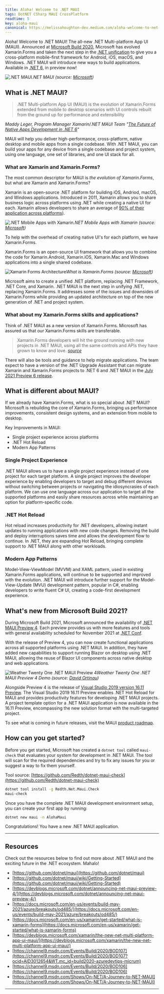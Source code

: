 ```yaml
---
title: Aloha! Welcome to .NET MAUI
tags: DotNET CSharp MAUI CrossPlatform
readtime: 5
key: aloha-maui
canonical: https://melissahoughton-dev.medium.com/aloha-welcome-to-net-maui-46274235abb9
---
```


Aloha! Welcome to .NET MAUI! The all-new .NET Multi-platform App UI (MAUI). Announced at [Microsoft Build 2020](https://news.microsoft.com/build-2020-book-of-news/), Microsoft has evolved Xamarin.Forms and taken the next step in the [.NET unification](https://channel9.msdn.com/Events/Build/2020/BOD106) to give you a cross-platform mobile-first framework for Android, iOS, macOS, and Windows. .NET MAUI will introduce new ways to build applications. Available in [.NET 6](https://dotnet.microsoft.com/download/dotnet/6.0), in preview now!

![.NET MAUI](https://melissadevstorage.blob.core.windows.net/melissadevblob/aloha-maui/dotnet-maui.png)<em class="sub-title center" >.NET MAUI (source: [Microsoft](https://youtu.be/GJ_PaRNDe9E))</em>

## What is .NET MAUI?

> .NET Multi-platform App UI (MAUI) is the evolution of Xamarin.Forms extended from mobile to desktop scenarios with UI controls rebuilt from the ground up for performance and extensibility

_Maddy Leger, Program Manager Xamarin/.NET MAUI Team "[The Future of Native Apps Development in .NET 6](https://youtu.be/fPEdgXeqhE4)"_

MAUI will help you deliver high-performance, cross-platform, native desktop and mobile apps from a single codebase. With .NET MAUI, you can build your apps for any device from a single codebase and project system, using one language, one set of libraries, and one UI stack for all.

### What are Xamarin and Xamarin.Forms?

The most common descriptor for MAUI is _the evolution of Xamarin.Forms_, but what are Xamarin and Xamarin.Forms?

Xamarin is an open-source .NET platform for building iOS, Andriod, macOS, and Windows applications. Introduced in 2011, Xamarin allows you to share business logic across platforms using .NET while creating a native UI for each. Xamarin allows developers to share an average of [90% of their application across platforms](https://docs.microsoft.com/en-us/xamarin/get-started/what-is-xamarin)).

![.NET Mobile Apps with Xamarin](https://melissadevstorage.blob.core.windows.net/melissadevblob/aloha-maui/xamarin.png)<em class="sub-title center">.NET Mobile Apps with Xamarin (source: [Microsoft](https://channel9.msdn.com/Events/Build/2020/BOD107))</em>

To help with the overhead of creating native UI's for each platform, we have Xamarin.Forms.

Xamarin.Forms is an open-source UI framework that allows you to combine the code for Xamarin.Android, Xamarin.iOS, Xamarin.Mac and Windows applications into a single shared codebase.

![Xamarin Forms Architecture](https://docs.microsoft.com/en-us/xamarin/get-started/what-is-xamarin-forms-images/xamarin-forms-architecture.png)<em class="sub-title center">What is Xamarin.Forms (source: [Microsoft](https://docs.microsoft.com/en-us/xamarin/get-started/what-is-xamarin-forms))</em>

Microsoft aims to create a unified .NET platform, replacing .NET Framework, .NET Core, and Xamarin. .NET MAUI is the next step in unifying .NET, replacing Xamarin.Forms. It addresses some of the issues and downsides of Xamarin.Forms while providing an updated architecture on top of the new generation of .NET and project system.

### What about my Xamarin.Forms skills and applications?

Think of .NET MAUI as a new version of Xamarin.Forms. Microsoft has assured us that our Xamarin.Forms skills are transferable.

> Xamarin.Forms developers will hit the ground running with new projects in .NET MAUI, using all the same controls and APIs they have grown to know and love. _[source](https://docs.microsoft.com/en-us/xamarin/get-started/what-is-xamarin-forms)_

There will also be tools and guidance to help migrate applications. The team expect to have a version of the .NET Upgrade Assistant that can migrate Xamarin and Xamarin.Forms projects to .NET 6 and .NET MAUI in the [July 2021 Preview 6 release](https://github.com/dotnet/maui/wiki/Roadmap#net-maui-in-net-6-preview-6-july-2021).

## What is different about MAUI?

If we already have Xamarin.Forms, what is so special about .NET MAUI? Microsoft is rebuilding the core of Xamarin.Forms, bringing us performance improvements, consistent design systems, and an extension from mobile to desktop.

Key Improvements in MAUI:

- Single project experience across platforms
- .NET Hot Reload
- Modern App Patterns

### Single Project Experience

.NET MAUI allows us to have a single project experience instead of one project for each target platform. A single project improves the developer experience by enabling developers to target and debug different devices without switching between projects or navigating the idiosyncrasies of each platform. We can use one language across our application to target all the supported platforms and easily share resources across while maintaining an option for platform-specific code.

### .NET Hot Reload

Hot reload increases productivity for .NET developers, allowing instant updates to running applications with new code changes. Removing the build and deploy interruptions saves time and allows the development flow to continue. In .NET, they are expanding Hot Reload, bringing complete support to .NET MAUI along with other workloads.

### Modern App Patterns

Model-View-ViewModel (MVVM) and XAML pattern, used in existing Xamarin.Forms applications, will continue to be supported and improved with the evolution. .NET MAUI will introduce further support for the Model-View-Update (MVU) development pattern, popular in C#, enabling developers to write fluent C# UI, creating a code-first development experience.

## What's new from Microsoft Build 2021?

During Microsoft Build 2021, Microsoft announced the availability of [.NET MAUI Preview 4](https://devblogs.microsoft.com/dotnet/announcing-net-maui-preview-4/). Each preview provides us with more features and tools with general availability scheduled for November 2021 at [.NET Conf](https://www.dotnetconf.net/).

With the release of Preview 4, you can now create functional applications across all supported platforms using .NET MAUI. In addition, they have added new capabilities to support running Blazor on desktop using .NET MAUI, allowing the reuse of Blazor UI components across native desktop and web applications.

![Weather Twenty One .NET MAUI Preview 4](https://github.com/davidortinau/WeatherTwentyOne/blob/main/images/maui-weather-hero-sm.png?raw=true)<em class="sub-title center">Weather Twenty One .NET MAUI Preview 4 Demo (source: [David Ortinau](https://github.com/davidortinau/WeatherTwentyOne))</em>

Alongside Preview 4 is the release of [Visual Studio 2019 version 16.11 Preview](https://visualstudio.microsoft.com/vs/preview/). The Visual Studio 2019 16.11 Preview enables .NET Hot Reload for MAUI and provides productivity features for developing .NET MAUI projects. A project template option for a .NET MAUI application is now available in the 16.11 Preview, encompassing the new solution format with the multi-targeted project.

To see what is coming in future releases, visit the MAUI [product roadmap](https://github.com/dotnet/maui/wiki/roadmap).

## How can you get started?

Before you get started, Microsoft has created a `dotnet tool` called `maui-check` that evaluates your system for development in .NET MAUI. The tool will scan for the required dependencies and try to fix any issues for you or suggest a way to fix them yourself.

Tool source: [https://github.com/Redth/dotnet-maui-check](https://github.com/Redth/dotnet-maui-check)

```bash
dotnet tool install -g Redth.Net.Maui.Check
maui-check
```

Once you have the complete .NET MAUI development environment setup, you can create your first app by running:

```bash
dotnet new maui -n AlohaMaui
```

Congratulations! You have a new .NET MAUI application.

---

## Resources

Check out the resources below to find out more about .NET MAUI and the exciting future in the .NET ecosystem. Mahalo!

- [https://github.com/dotnet/maui](https://github.com/dotnet/maui)
- [https://github.com/dotnet/maui/wiki/Getting-Started](https://github.com/dotnet/maui/wiki/Getting-Started)
- [https://devblogs.microsoft.com/dotnet/announcing-net-maui-preview-4/](https://devblogs.microsoft.com/dotnet/announcing-net-maui-preview-4/)
- [https://docs.microsoft.com/en-us/events/build-may-2021/azure/breakouts/od485/](https://docs.microsoft.com/en-us/events/build-may-2021/azure/breakouts/od485/)
- [https://docs.microsoft.com/en-us/xamarin/get-started/what-is-xamarin-forms](https://docs.microsoft.com/en-us/xamarin/get-started/what-is-xamarin-forms)
- [https://devblogs.microsoft.com/xamarin/the-new-net-multi-platform-app-ui-maui/](https://devblogs.microsoft.com/xamarin/the-new-net-multi-platform-app-ui-maui/)
- [https://channel9.msdn.com/Events/Build/2020/BOD107](https://channel9.msdn.com/Events/Build/2020/BOD107?ocid=AID3012654&WT.mc_id=build2020-azuredevtips-micrum)
- [https://channel9.msdn.com/Events/Build/2020/BOD106](https://channel9.msdn.com/Events/Build/2020/BOD106)
- [https://channel9.msdn.com/Shows/On-NET/A-Journey-to-NET-MAUI](https://channel9.msdn.com/Shows/On-NET/A-Journey-to-NET-MAUI)

---
